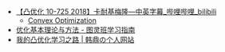 - [【凸优化 10-725 2018】卡耐基梅隆—中英字幕\_哔哩哔哩\_bilibili](https://www.bilibili.com/video/BV1NYHve9EdX)
	- [Convex Optimization](https://www.stat.cmu.edu/~ryantibs/convexopt/)
- [优化基本理论与方法 - 图灵班学习指南](https://zju-turing.github.io/TuringCourses/major_basic/convex_optimization)
- [我的凸优化学习之路 | 韩鼎の个人网站](https://deanhan.com/2018/01/17/convex/)
